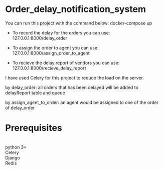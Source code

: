 # Order_delay_notification_system
You can run this project with the command below:
docker-compose up


- To record the delay for the orders you can use:
127.0.0.1:8000/delay_order

- To assign the order to agent you can use:
127.0.0.1:8000/assign_order_to_agent

- To recieve the delay report of vendors you can use:
127.0.0.1:8000/recieve_delay_report

I have used Celery for this project to reduce the load on the server.

by delay_order:
all orders that has been delayed will be added to delayReport table and queue

by assign_agent_to_order:
an agent would be assigned to one of the order of delay_order




# Prerequisites
<br>
python 3+
<br>
Celery
<br>
Django
<br>
Redis

